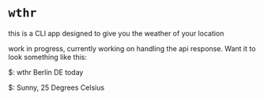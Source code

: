 <h1><code>wthr</code></h1>
<p>this is a CLI app designed to give you the weather of your location</p>
<p>work in progress, currently working on handling the api response. Want it to look something like this:</p>
<p>$: wthr Berlin DE today </p>
<p>$: Sunny, 25 Degrees Celsius  </p>